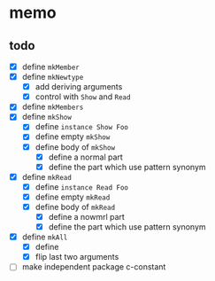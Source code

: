 memo
====

todo
----

* [x] define `mkMember`
* [x] define `mkNewtype`
	+ [x] add deriving arguments
	+ [x] control with `Show` and `Read`
* [x] define `mkMembers`
* [x] define `mkShow`
	+ [x] define `instance Show Foo`
	+ [x] define empty `mkShow`
	+ [x] define body of `mkShow`
		- [x] define a normal part
		- [x] define the part which use pattern synonym
* [x] define `mkRead`
	+ [x] define `instance Read Foo`
	+ [x] define empty `mkRead`
	+ [x] define body of `mkRead`
		- [x] define a nowmrl part
		- [x] define the part which use pattern synonym
* [x] define `mkAll`
	+ [x] define
	+ [x] flip last two arguments
* [ ] make independent package c-constant
